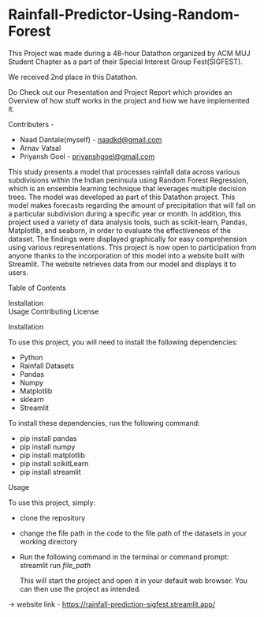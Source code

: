 # Rainfall-Predictor-Using-Random-Forest

This Project was made during a 48-hour Datathon organized by ACM MUJ Student Chapter as a part of their 
Special Interest Group Fest(SIGFEST).

We received 2nd place in this Datathon.

Do Check out our Presentation and Project Report which provides an Overview of how stuff works in the project 
and how we have implemented it.

Contributers - 
   
- Naad Dantale(myself)  - naadkd@gmail.com
- Arnav Vatsal
- Priyansh Goel - priyanshgoel@gmail.com

This study presents a model that processes rainfall data across various subdivisions within the Indian peninsula using Random Forest Regression, which is an ensemble learning technique that leverages multiple decision trees. The model was developed as part of this Datathon project. This model makes forecasts regarding the amount of precipitation that will fall on a particular subdivision during a specific year or month. In addition, this project used a variety of data analysis tools, such as scikit-learn, Pandas, Matplotlib, and seaborn, in order to evaluate the effectiveness of the dataset. The findings were displayed graphically for easy comprehension using various representations. This project is now open to participation from anyone thanks to the incorporation of this model into a website built with Streamlit. The website retrieves data from our model and displays it to users.


Table of Contents

Installation    
Usage
Contributing
License

Installation

To use this project, you will need to install the following dependencies:

- Python
- Rainfall Datasets
- Pandas
- Numpy
- Matplotlib
- sklearn
- Streamlit

To install these dependencies, run the following command:

- pip install pandas
- pip install numpy
- pip install matplotlib
- pip install scikitLearn
- pip install streamlit

Usage

To use this project, simply:
- clone the repository
- change the file path in the code to the file path of the datasets in your working directory
- Run the following command in the terminal or command prompt:
    streamlit run _file_path_
    
  This will start the project and open it in your default web browser. You can then use the project as intended.
 
-> website link - https://rainfall-prediction-sigfest.streamlit.app/
